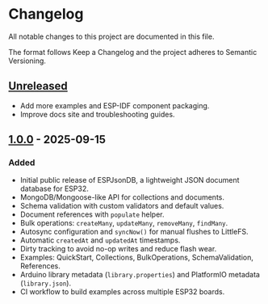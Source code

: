# Changelog

All notable changes to this project are documented in this file.

The format follows Keep a Changelog and the project adheres to Semantic Versioning.

## [Unreleased]
- Add more examples and ESP-IDF component packaging.
- Improve docs site and troubleshooting guides.

## [1.0.0] - 2025-09-15
### Added
- Initial public release of ESPJsonDB, a lightweight JSON document database for ESP32.
- MongoDB/Mongoose-like API for collections and documents.
- Schema validation with custom validators and default values.
- Document references with `populate` helper.
- Bulk operations: `createMany`, `updateMany`, `removeMany`, `findMany`.
- Autosync configuration and `syncNow()` for manual flushes to LittleFS.
- Automatic `createdAt` and `updatedAt` timestamps.
- Dirty tracking to avoid no-op writes and reduce flash wear.
- Examples: QuickStart, Collections, BulkOperations, SchemaValidation, References.
- Arduino library metadata (`library.properties`) and PlatformIO metadata (`library.json`).
- CI workflow to build examples across multiple ESP32 boards.

[Unreleased]: https://github.com/esp-jsondb/esp-jsondb/compare/v1.0.0...HEAD
[1.0.0]: https://github.com/esp-jsondb/esp-jsondb/releases/tag/v1.0.0

